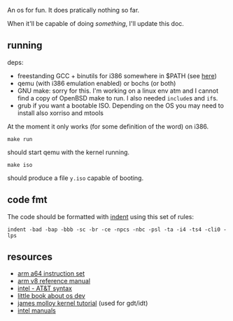 
An os for fun. It does pratically nothing so far.

When it'll be capable of doing *something*, I'll update this doc.

## running

deps:

 - freestanding GCC + binutils for i386 somewhere in $PATH (see [here](https://wiki.osdev.org/GCC_Cross-Compiler))
 - qemu (with i386 emulation enabled) or bochs (or both)
 - GNU make: sorry for this. I'm working on a linux env atm and I cannot
 find a copy of OpenBSD make to run. I also needed `include`s and `if`s.
 - grub if you want a bootable ISO. Depending on the OS you may need to install also xorriso and mtools

At the moment it only works (for some definition of the word) on i386.

	make run

should start qemu with the kernel running.

	make iso

should produce a file `y.iso` capable of booting.

## code fmt

The code should be formatted with
[indent](https://invisible-island.net/cindent/cindent.html) using this
set of rules:

	indent -bad -bap -bbb -sc -br -ce -npcs -nbc -psl -ta -i4 -ts4 -cli0 -lps

## resources

 - [arm a64 instruction set](https://static.docs.arm.com/100898/0100/the_a64_Instruction_set_100898_0100.pdf)
 - [arm v8 reference manual](https://static.docs.arm.com/ddi0487/db/DDI0487D_b_armv8_arm.pdf)
 - [intel - AT&T syntax](https://www.imada.sdu.dk/~kslarsen/dm546/Material/IntelnATT.htm)
 - [little book about os dev](https://littleosbook.github.io/#output)
 - [james molloy kernel tutorial](http://www.jamesmolloy.co.uk/tutorial_html/) (used for gdt/idt)
 - [intel manuals](https://software.intel.com/en-us/articles/intel-sdm)
